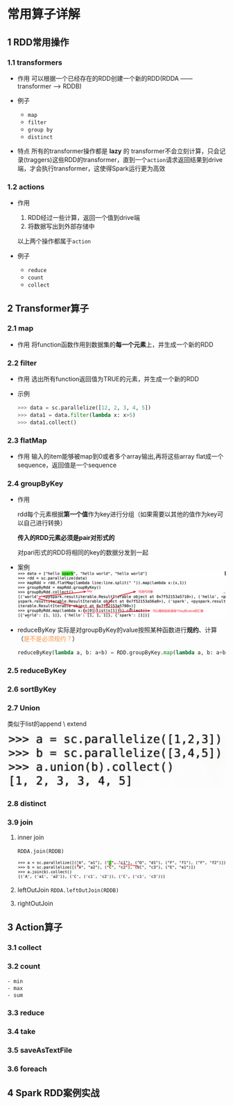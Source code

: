 # 常用算子详解

## 1	RDD常用操作

### 1.1	transformers

- 作用
  可以根据一个已经存在的RDD创建一个新的RDD(RDDA —— transformer ——> RDDB)

- 例子

  - `map`
  - `filter`
  - `group by`
  - `distinct`

- 特点
  所有的transformer操作都是 **lazy** 的
  transformer不会立刻计算，只会记录(traggers)这些RDD的transformer，直到一个`action`请求返回结果到drive端，才会执行transformer，这使得Spark运行更为高效

  

### 1.2	actions

- 作用

  1. RDD经过一些计算，返回一个值到drive端
  2. 将数据写出到外部存储中

  以上两个操作都属于`action`

- 例子

  - `reduce`
  - `count`
  - `collect`



## 2	Transformer算子

### 2.1	map

- 作用
  将function函数作用到数据集的**每一个元素**上，并生成一个新的RDD

### 2.2	filter

- 作用
  选出所有function返回值为TRUE的元素，并生成一个新的RDD

- 示例
  ```python
  >>> data = sc.parallelize([12, 2, 3, 4, 5])
  >>> data1 = data.filter(lambda x: x>5)
  >>> data1.collect()
  ```

### 2.3	flatMap

- 作用
  输入的item能够被map到0或者多个array输出,再将这些array flat成一个sequence，返回值是一个sequence

### 2.4	groupByKey

- 作用
  
  rdd每个元素根据**第一个值**作为key进行分组（如果需要以其他的值作为key可以自己进行转换）
  
  **传入的RDD元素必须是pair对形式的**
  
  对pari形式的RDD将相同的key的数据分发到一起
  
- 案例
  ![image-20230803003628963](image/image-20230803003628963.png)

- reduceByKey
  实际是对groupByKey的value按照某种函数进行**规约**、计算（<font color="#f79646">是不是必须规约？</font>）

  ```python
  reduceByKey(lambda a, b: a+b) = RDD.groupByKey.map(lambda a, b: a+b).collect()
  ```


### 2.5	reduceByKey

### 2.6	sortByKey

### 2.7	Union

类似于list的append \ extend

![image-20230803200051249](./images//image-20230803200051249.png)

### 2.8	distinct

### 3.9	join

1. inner join

   `RDDA.join(RDDB)`

   ![image-20230803200708653](./images//image-20230803200708653.png)

2. leftOutJoin
   `RDDA.leftOutJoin(RDDB)`

3. rightOutJoin





## 3	 Action算子

### 3.1	collect

### 3.2	count

	- min
	- max
	- sum 



### 3.3	reduce

### 3.4	take

### 3.5	saveAsTextFile 

### 3.6	foreach



 

## 4	Spark RDD案例实战

